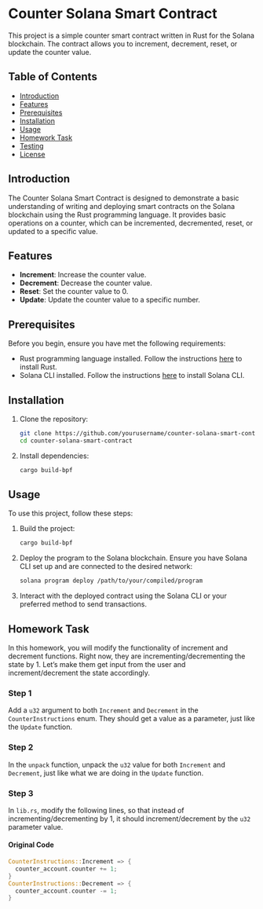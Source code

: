 # Counter Solana Smart Contract

This project is a simple counter smart contract written in Rust for the Solana blockchain. The contract allows you to increment, decrement, reset, or update the counter value.

## Table of Contents

- [Introduction](#introduction)
- [Features](#features)
- [Prerequisites](#prerequisites)
- [Installation](#installation)
- [Usage](#usage)
- [Homework Task](#homework-task)
- [Testing](#testing)
- [License](#license)

## Introduction

The Counter Solana Smart Contract is designed to demonstrate a basic understanding of writing and deploying smart contracts on the Solana blockchain using the Rust programming language. It provides basic operations on a counter, which can be incremented, decremented, reset, or updated to a specific value.

## Features

- **Increment**: Increase the counter value.
- **Decrement**: Decrease the counter value.
- **Reset**: Set the counter value to 0.
- **Update**: Update the counter value to a specific number.

## Prerequisites

Before you begin, ensure you have met the following requirements:

- Rust programming language installed. Follow the instructions [here](https://www.rust-lang.org/tools/install) to install Rust.
- Solana CLI installed. Follow the instructions [here](https://docs.solana.com/cli/install-solana-cli-tools) to install Solana CLI.

## Installation

1. Clone the repository:

    ```sh
    git clone https://github.com/yourusername/counter-solana-smart-contract.git
    cd counter-solana-smart-contract
    ```

2. Install dependencies:

    ```sh
    cargo build-bpf
    ```

## Usage

To use this project, follow these steps:

1. Build the project:

    ```sh
    cargo build-bpf
    ```

2. Deploy the program to the Solana blockchain. Ensure you have Solana CLI set up and are connected to the desired network:

    ```sh
    solana program deploy /path/to/your/compiled/program
    ```

3. Interact with the deployed contract using the Solana CLI or your preferred method to send transactions.

## Homework Task

In this homework, you will modify the functionality of increment and decrement functions. Right now, they are incrementing/decrementing the state by 1. Let’s make them get input from the user and increment/decrement the state accordingly.

### Step 1

Add a `u32` argument to both `Increment` and `Decrement` in the `CounterInstructions` enum. They should get a value as a parameter, just like the `Update` function.

### Step 2

In the `unpack` function, unpack the `u32` value for both `Increment` and `Decrement`, just like what we are doing in the `Update` function.

### Step 3

In `lib.rs`, modify the following lines, so that instead of incrementing/decrementing by 1, it should increment/decrement by the `u32` parameter value.

#### Original Code

```rust
CounterInstructions::Increment => {
  counter_account.counter += 1;
}
CounterInstructions::Decrement => {
  counter_account.counter -= 1;
}
